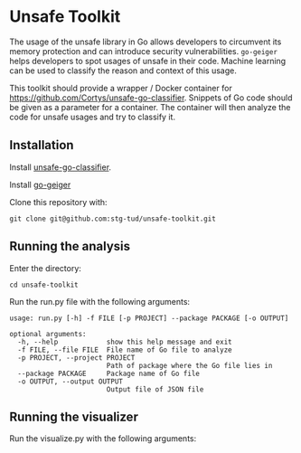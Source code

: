 # Unsafe Toolkit

The usage of the unsafe library in Go allows developers to circumvent its memory
protection and can introduce security vulnerabilities. `go-geiger` helps developers
to spot usages of unsafe in their code. Machine learning can be used to classify
the reason and context of this usage.

This toolkit should provide a wrapper / Docker container for 
https://github.com/Cortys/unsafe-go-classifier. Snippets of Go code should be given as a parameter for a container. The container will then analyze the code for unsafe usages and try to classify it. 

## Installation 

Install [unsafe-go-classifier]("https://github.com/Cortys/unsafe-go-classifier").

Install [go-geiger]("https://github.com/stg-tud/go-geiger")

Clone this repository with:

`git clone git@github.com:stg-tud/unsafe-toolkit.git`

## Running the analysis
 
Enter the directory:

`cd unsafe-toolkit`

Run the run.py file with the following arguments:
```
usage: run.py [-h] -f FILE [-p PROJECT] --package PACKAGE [-o OUTPUT]

optional arguments:
  -h, --help            show this help message and exit
  -f FILE, --file FILE  File name of Go file to analyze
  -p PROJECT, --project PROJECT
                        Path of package where the Go file lies in
  --package PACKAGE     Package name of Go file
  -o OUTPUT, --output OUTPUT
                        Output file of JSON file
```

## Running the visualizer 

Run the visualize.py with the following arguments:




